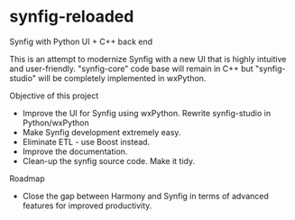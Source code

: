 # synfig-reloaded
Synfig with Python UI + C++ back end

This is an attempt to modernize Synfig with a new UI that is highly intuitive and user-friendly.
"synfig-core" code base will remain in C++ but "synfig-studio" will be completely implemented in wxPython.

Objective of this project
- Improve the UI for Synfig using wxPython. Rewrite synfig-studio in Python/wxPython
- Make Synfig development extremely easy.
- Eliminate ETL - use Boost instead.
- Improve the documentation.
- Clean-up the synfig source code. Make it tidy.

Roadmap
- Close the gap between Harmony and Synfig in terms of advanced features for improved productivity.
